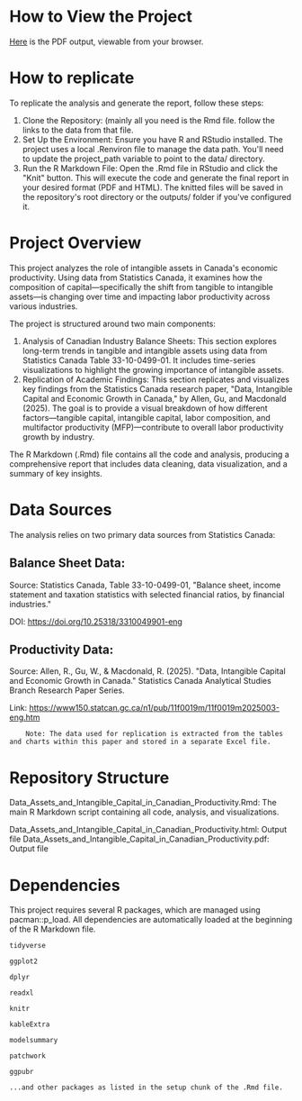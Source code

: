 # How to View the Project
[Here](https://github.com/MatthewAndary/Data-Assets-and-Intangible-Capital/blob/main/Data-Assets-and-Intangible-Capital-in-Canadian-Productivity.pdf) is the PDF output, viewable from your browser.


# How to replicate

To replicate the analysis and generate the report, follow these steps:

1. Clone the Repository: (mainly all you need is the Rmd file. follow the links to the data from that file.
2. Set Up the Environment: Ensure you have R and RStudio installed. The project uses a local .Renviron file to manage the data path. You'll need to update the project_path variable to point to the data/ directory.
3. Run the R Markdown File: Open the .Rmd file in RStudio and click the "Knit" button. This will execute the code and generate the final report in your desired format (PDF and HTML). The knitted files will be saved in the repository's root directory or the outputs/ folder if you've configured it.



# Project Overview

This project analyzes the role of intangible assets in Canada's economic productivity. Using data from Statistics Canada, it examines how the composition of capital—specifically the shift from tangible to intangible assets—is changing over time and impacting labor productivity across various industries.

The project is structured around two main components:
1. Analysis of Canadian Industry Balance Sheets: This section explores long-term trends in tangible and intangible assets using data from Statistics Canada Table 33-10-0499-01. It includes time-series visualizations to highlight the growing importance of intangible assets.
2. Replication of Academic Findings: This section replicates and visualizes key findings from the Statistics Canada research paper, "Data, Intangible Capital and Economic Growth in Canada," by Allen, Gu, and Macdonald (2025). The goal is to provide a visual breakdown of how different factors—tangible capital, intangible capital, labor composition, and multifactor productivity (MFP)—contribute to overall labor productivity growth by industry.

The R Markdown (.Rmd) file contains all the code and analysis, producing a comprehensive report that includes data cleaning, data visualization, and a summary of key insights.



# Data Sources

The analysis relies on two primary data sources from Statistics Canada:

## Balance Sheet Data:

Source: Statistics Canada, Table 33-10-0499-01, "Balance sheet, income statement and taxation statistics with selected financial ratios, by financial industries."

DOI: https://doi.org/10.25318/3310049901-eng

## Productivity Data:

Source: Allen, R., Gu, W., & Macdonald, R. (2025). "Data, Intangible Capital and Economic Growth in Canada." Statistics Canada Analytical Studies Branch Research Paper Series.

Link: https://www150.statcan.gc.ca/n1/pub/11f0019m/11f0019m2025003-eng.htm

        Note: The data used for replication is extracted from the tables and charts within this paper and stored in a separate Excel file.



# Repository Structure

Data_Assets_and_Intangible_Capital_in_Canadian_Productivity.Rmd: The main R Markdown script containing all code, analysis, and visualizations.

Data_Assets_and_Intangible_Capital_in_Canadian_Productivity.html: Output file
Data_Assets_and_Intangible_Capital_in_Canadian_Productivity.pdf: Output file



# Dependencies

This project requires several R packages, which are managed using pacman::p_load. All dependencies are automatically loaded at the beginning of the R Markdown file.

    tidyverse

    ggplot2

    dplyr

    readxl

    knitr

    kableExtra

    modelsummary

    patchwork

    ggpubr

    ...and other packages as listed in the setup chunk of the .Rmd file.



    
